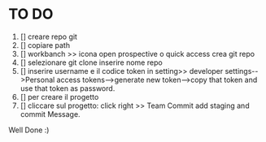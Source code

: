 # TO DO 


1. [] creare repo git
2. [] copiare path
3. [] workbanch >> icona open prospective o quick access crea git repo
4. [] selezionare git clone inserire nome repo
5. [] inserire username e  il codice token in setting>> developer settings-->Personal access tokens-->generate new token-->copy that token and use that token as password.
6. [] per creare il progetto
7. [] cliccare sul progetto: click right >> Team Commit  add staging and commit Message.

Well Done :)
